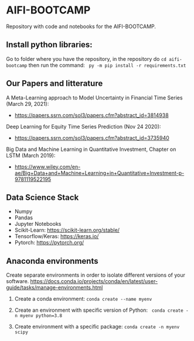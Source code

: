 # AIFI-BOOTCAMP
Repository with code and notebooks for the AIFI-BOOTCAMP.


## Install python libraries:
Go to folder where you have the repository, in the repository do ```cd aifi-bootcamp``` then run the command:
``` py -m pip install -r requirements.txt```

## Our Papers and litterature
A Meta-Learning approach to Model Uncertainty in Financial Time Series (March 29, 2021):

* https://papers.ssrn.com/sol3/papers.cfm?abstract_id=3814938

Deep Learning for Equity Time Series Prediction (Nov 24 2020):

* https://papers.ssrn.com/sol3/papers.cfm?abstract_id=3735940

Big Data and Machine Learning in Quantitative Investment, Chapter on LSTM (March 2019):
* https://www.wiley.com/en-ae/Big+Data+and+Machine+Learning+in+Quantitative+Investment-p-9781119522195  

## Data Science Stack
* Numpy
* Pandas
* Jupyter Notebooks
* Scikit-Learn: https://scikit-learn.org/stable/
* Tensorflow/Keras: https://keras.io/
* Pytorch: https://pytorch.org/


## Anaconda environments
Create separate environments in order to isolate different versions of your software.
https://docs.conda.io/projects/conda/en/latest/user-guide/tasks/manage-environments.html



1. Create a conda environment:
``` conda create --name myenv ```

2. Create an environment with specific version of Python:
``` conda create -n myenv python=3.8```

3. Create environment with a specific package:
```conda create -n myenv scipy```

